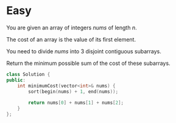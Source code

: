 # Easy

You are given an array of integers $nums$ of length $n$.

The cost of an array is the value of its first element.

You need to divide $nums$ into 3 disjoint contiguous subarrays.

Return the minimum possible sum of the cost of these subarrays.

```cpp
class Solution {
public:
    int minimumCost(vector<int>& nums) {
        sort(begin(nums) + 1, end(nums));
        
        return nums[0] + nums[1] + nums[2];
    }
};
```
